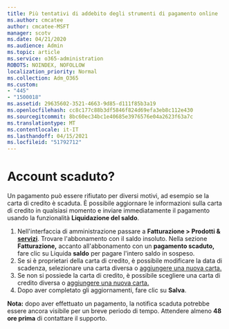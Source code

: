 ```yaml
---
title: Più tentativi di addebito degli strumenti di pagamento online
ms.author: cmcatee
author: cmcatee-MSFT
manager: scotv
ms.date: 04/21/2020
ms.audience: Admin
ms.topic: article
ms.service: o365-administration
ROBOTS: NOINDEX, NOFOLLOW
localization_priority: Normal
ms.collection: Adm_O365
ms.custom:
- "445"
- "1500018"
ms.assetid: 29635602-3521-4663-9d85-d111f85b3a19
ms.openlocfilehash: cc8c177c88b3df5846f824d69efa3eb8c112e430
ms.sourcegitcommit: 8bc60ec34bc1e40685e3976576e04a2623f63a7c
ms.translationtype: MT
ms.contentlocale: it-IT
ms.lasthandoff: 04/15/2021
ms.locfileid: "51792712"
---
```

# <a name="past-due-account"></a>Account scaduto?

Un pagamento può essere rifiutato per diversi motivi, ad esempio se la carta di credito è scaduta. È possibile aggiornare le informazioni sulla carta di credito in qualsiasi momento e inviare immediatamente il pagamento usando la funzionalità **Liquidazione del saldo**.

1. Nell'interfaccia di amministrazione passare a **Fatturazione > Prodotti & [servizi](https://go.microsoft.com/fwlink/p/?linkid=842054)**.
Trovare l'abbonamento con il saldo insoluto. Nella sezione **Fatturazione,** accanto all'abbonamento con un **pagamento scaduto,** fare clic su Liquida **saldo** per pagare l'intero saldo in sospeso.
2. Se si è proprietari della carta di credito, è possibile modificare la data di scadenza, selezionare una carta diversa o [aggiungere una nuova carta.](https://docs.microsoft.com/microsoft-365/commerce/billing-and-payments/manage-payment-methods?view=o365-worldwide)
3. Se non si possiede la carta di credito, è possibile scegliere una carta di credito diversa o [aggiungere una nuova carta.](https://docs.microsoft.com/microsoft-365/commerce/billing-and-payments/manage-payment-methods?view=o365-worldwide)
4. Dopo aver completato gli aggiornamenti, fare clic su **Salva**.

**Nota:** dopo aver effettuato un pagamento, la notifica scaduta potrebbe essere ancora visibile per un breve periodo di tempo. Attendere almeno **48 ore prima** di contattare il supporto.
